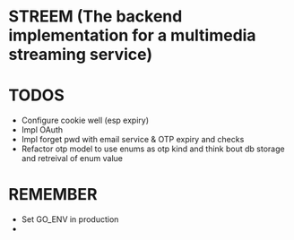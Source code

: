 # STREEM (The backend implementation for a  multimedia streaming service)

# TODOS
- Configure cookie well (esp expiry)
- Impl OAuth
- Impl forget pwd with email service & OTP expiry and checks
- Refactor otp model to use enums as otp kind and think bout db storage and retreival of enum value

# REMEMBER
- Set GO_ENV in production
- 
